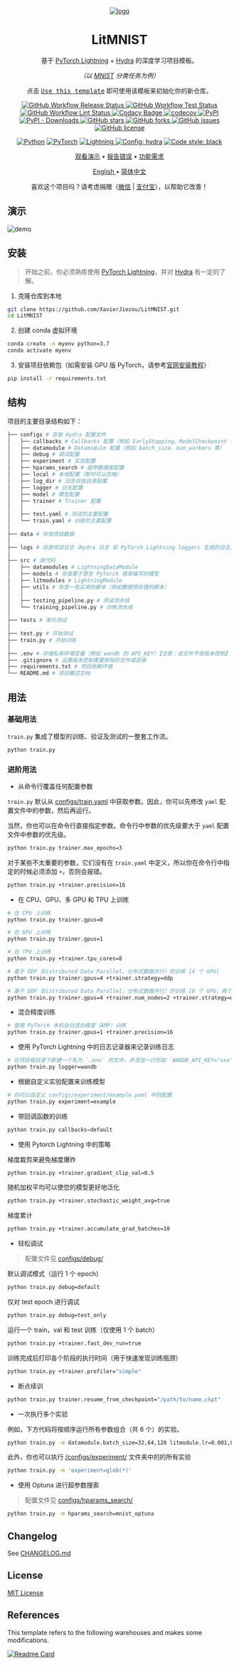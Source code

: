 <div align="center">

[![logo](https://raw.githubusercontent.com/XavierJiezou/LitMNIST/main/images/logo.png)](https://pixelied.com/editor/design/6282f5970515730397249959)

# LitMNIST

基于 [PyTorch Lightning](https://github.com/PyTorchLightning/pytorch-lightning) + [Hydra](https://github.com/facebookresearch/hydra) 的深度学习项目模板。

*（以 [MNIST](http://yann.lecun.com/exdb/mnist/) 分类任务为例）*

点击 [<kbd>Use this template</kbd>](https://github.com/XavierJiezou/LitMNIST/generate) 即可使用该模板来初始化你的新仓库。

<p>
    <a href="https://github.com/XavierJiezou/LitMNIST/actions?query=workflow:Release">
        <img src="https://github.com/XavierJiezou/LitMNIST/workflows/Release/badge.svg"
            alt="GitHub Workflow Release Status" />
    </a>
    <a href="https://github.com/XavierJiezou/LitMNIST/actions?query=workflow:Test">
        <img src="https://github.com/XavierJiezou/LitMNIST/workflows/Test/badge.svg"
            alt="GitHub Workflow Test Status" />
    </a>
    <a href="https://github.com/XavierJiezou/LitMNIST/actions?query=workflow:Lint">
        <img src="https://github.com/XavierJiezou/LitMNIST/workflows/Lint/badge.svg"
            alt="GitHub Workflow Lint Status" />
    </a>
    <!-- <a href='https://LitMNIST.readthedocs.io/en/latest/?badge=latest'>
        <img src='https://readthedocs.org/projects/LitMNIST/badge/?version=latest' alt='Documentation Status' />
    </a> -->
    <a
        href="https://www.codacy.com/gh/XavierJiezou/LitMNIST/dashboard?utm_source=github.com&amp;utm_medium=referral&amp;utm_content=XavierJiezou/LitMNIST&amp;utm_campaign=Badge_Grade">
        <img src="https://app.codacy.com/project/badge/Grade/c2f85c8d6b8a4892b40059703f087eab" alt="Codacy Badge">
    </a>
    <a href="https://codecov.io/gh/XavierJiezou/LitMNIST">
        <img src="https://codecov.io/gh/XavierJiezou/LitMNIST/branch/main/graph/badge.svg?token=QpCLcUGoYx"
            alt="codecov">
    </a>
    <a href="https://pypi.org/project/LitMNIST/">
        <img src="https://img.shields.io/pypi/v/LitMNIST" alt="PyPI">
    </a>
    <a href="https://pypistats.org/packages/LitMNIST">
        <img src="https://img.shields.io/pypi/dm/LitMNIST" alt="PyPI - Downloads">
    </a>
    <!-- <a href="https://pypi.org/project/LitMNIST/">
        <img src="https://img.shields.io/pypi/pyversions/LitMNIST" alt="PyPI - Python Version">
    </a> -->
    <a href="https://github.com/XavierJiezou/LitMNIST/stargazers">
        <img src="https://img.shields.io/github/stars/XavierJiezou/LitMNIST" alt="GitHub stars">
    </a>
    <a href="https://github.com/XavierJiezou/LitMNIST/network">
        <img src="https://img.shields.io/github/forks/XavierJiezou/LitMNIST" alt="GitHub forks">
    </a>
    <a href="https://github.com/XavierJiezou/LitMNIST/issues">
        <img src="https://img.shields.io/github/issues/XavierJiezou/LitMNIST" alt="GitHub issues">
    </a>
    <a href="https://github.com/XavierJiezou/LitMNIST/blob/main/LICENSE">
        <img src="https://img.shields.io/github/license/XavierJiezou/LitMNIST" alt="GitHub license">
    </a>
    <!-- <a href="https://github.com/psf/black">
        <img alt="Code style: black" src="https://img.shields.io/badge/code%20style-black-000000.svg" />
    </a> -->
</p>

<p>
    <!-- <a href="https://www.python.org/">
        <img src="http://ForTheBadge.com/images/badges/made-with-python.svg" alt="forthebadge made-with-python">
    </a>
    <a href="https://github.com/XavierJiezou">
        <img src="http://ForTheBadge.com/images/badges/built-with-love.svg" alt="ForTheBadge built-with-love">
    </a> -->
    <a href="https://www.python.org/">
        <img alt="Python" src="https://img.shields.io/badge/-Python 3.7+-blue?style=for-the-badge&logo=python&logoColor=white"></a>
    <a href="https://pytorch.org/get-started/locally/">
        <img alt="PyTorch" src="https://img.shields.io/badge/-PyTorch 1.8+-ee4c2c?style=for-the-badge&logo=pytorch&logoColor=white"></a>
    <a href="https://pytorchlightning.ai/">
        <img alt="Lightning" src="https://img.shields.io/badge/-Lightning 1.5+-792ee5?style=for-the-badge&logo=pytorchlightning&logoColor=white">
    </a>
    <a href="https://hydra.cc/">
        <img alt="Config: hydra" src="https://img.shields.io/badge/config-hydra 1.1-89b8cd?style=for-the-badge&labelColor=gray"></a>
    <a href="https://black.readthedocs.io/en/stable/">
        <img alt="Code style: black" src="https://img.shields.io/badge/code%20style-black-black.svg?style=for-the-badge&labelColor=gray">
    </a>
</p>

<p>
    <a href="#演示">观看演示</a>
    •
    <a href="https://github.com/XavierJiezou/LitMNIST/issues/new">报告错误</a>
    •
    <a href="https://github.com/XavierJiezou/LitMNIST/issues/new">功能需求</a>
</p>

<p>
    <a href="/docs/README.en.md">English </a>
    •
    <a href="/docs/README.cn.md">简体中文</a>
</p>

喜欢这个项目吗？请考虑捐赠（[微信](https://raw.githubusercontent.com/XavierJiezou/ys-dl/main/image/wechat.jpg) | [支付宝](https://raw.githubusercontent.com/XavierJiezou/ys-dl/main/image/alipay.jpg)），以帮助它改善！

</div>

## 演示

![demo](https://raw.githubusercontent.com/XavierJiezou/LitMNIST/main/images/demo.jpg)

## 安装

> 开始之前，你必须熟练使用 [PyTorch Lightning](https://www.pytorchlightning.ai/)，并对 [Hydra](https://hydra.cc/) 有一定的了解。

1. 克隆仓库到本地

```bash
git clone https://github.com/XavierJiezou/LitMNIST.git
cd LitMNIST
```

2. 创建 conda 虚拟环境

```bash
conda create -n myenv python=3.7
conda activate myenv
```

3. 安装项目依赖包（如需安装 GPU 版 PyTorch，请参考[官网安装教程](https://pytorch.org/get-started/)）

```bash
pip install -r requirements.txt
```

## 结构

项目的主要目录结构如下：

```bash
├── configs # 存放 Hydra 配置文件
│   ├── callbacks # Callbacks 配置（例如 EarlyStopping、ModelCheckpoint 等）
│   ├── datamodule # Datamodule 配置（例如 batch_size、num_workers 等）
│   ├── debug # 调试配置
│   ├── experiment # 实验配置
│   ├── hparams_search # 超参数搜索配置
│   ├── local # 本地配置（暂时可以忽略）
│   ├── log_dir # 日志存放目录配置
│   ├── logger # 日志配置
│   ├── model # 模型配置
│   ├── trainer # Trainer 配置
│   │
│   ├── test.yaml # 测试的主要配置
│   └── train.yaml # 训练的主要配置
│
├── data # 存放项目数据
│
├── logs # 存放项目日志（Hydra 日志 和 PyTorch Lightning loggers 生成的日志）
│
├── src # 源代码
│   ├── datamodules # LightningDataModule
│   ├── models # 存放基于原生 PyTorch 框架编写的模型
│   ├── litmodules # LightningModule
│   ├── utils # 存放一些实用的脚本（例如数据预处理的脚本）
│   │
│   ├── testing_pipeline.py # 测试流水线
│   └── training_pipeline.py # 训练流水线
│
├── tests # 单元测试
│
├── test.py # 开始测试
├── train.py # 开始训练
│
├── .env # 存储私有环境变量（例如 wandb 的 API_KEY）【注意：该文件不受版本控制】
├── .gitignore # 设置版本控制需要排除的文件或目录
├── requirements.txt # 项目依赖环境
└── README.md # 项目概述文档
```

## 用法

### 基础用法

`train.py` 集成了模型的训练、验证及测试的一整套工作流。

```bash
python train.py
```

### 进阶用法

- 从命令行覆盖任何配置参数

`train.py` 默认从 [configs/train.yaml](configs/train.yaml) 中获取参数。因此，你可以先修改 `yaml` 配置文件中的参数，然后再运行。

当然，你也可以在命令行直接指定参数。命令行中参数的优先级要大于 `yaml` 配置文件中参数的优先级。

```bash
python train.py trainer.max_epochs=3
```

对于某些不太重要的参数，它们没有在 `train.yaml` 中定义，所以你在命令行中指定的时候必须添加 `+`，否则会报错。

```bash
python train.py +trainer.precision=16
```

- 在 CPU、GPU、多 GPU 和 TPU 上训练

```bash
# 在 CPU 上训练
python train.py trainer.gpus=0

# 在 GPU 上训练
python train.py trainer.gpus=1

# 在 TPU 上训练
python train.py +trainer.tpu_cores=8

# 基于 DDP（Distributed Data Parallel，分布式数据并行）的训练 [4 个 GPU]
python train.py trainer.gpus=4 +trainer.strategy=ddp

# 基于 DDP（Distributed Data Parallel，分布式数据并行）的训练 [8 个 GPU，两个节点]
python train.py trainer.gpus=4 +trainer.num_nodes=2 +trainer.strategy=ddp
```

- 混合精度训练

```bash
# 使用 PyTorch 本机自动混合精度（AMP）训练
python train.py trainer.gpus=1 +trainer.precision=16
```

- 使用 PyTorch Lightning 中的日志记录器来记录训练日志

```bash
# 在项目根目录下新建一个名为 `.env` 的文件，并添加一行形如 `WANDB_API_KEY="xxx"` 的文本
python train.py logger=wandb
```

- 根据自定义实验配置来训练模型

```bash
# 你可以自定义 configs/experiment/example.yaml 中的配置
python train.py experiment=example
```

- 带回调函数的训练

```python
python train.py callbacks=default
```

- 使用  Pytorch Lightning 中的策略

梯度裁剪来避免梯度爆炸

```bash
python train.py +trainer.gradient_clip_val=0.5
```

随机加权平均可以使您的模型更好地泛化

```bash
python train.py +trainer.stochastic_weight_avg=true
```

梯度累计

```bash
python train.py +trainer.accumulate_grad_batches=10
```

- 轻松调试

> 配置文件见 [configs/debug/](/configs/debug/)

默认调试模式（运行 1 个 epoch）

```bash
python train.py debug=default
```

仅对 test epoch 进行调试

```bash
python train.py debug=test_only
```

运行一个 train，val 和 test 训练（仅使用 1 个 batch）

```bash
python train.py +trainer.fast_dev_run=true
```

训练完成后打印各个阶段的执行时间（用于快速发现训练瓶颈）

```bash
python train.py +trainer.profiler="simple"
```

- 断点续训

```bash
python train.py trainer.resume_from_checkpoint="/path/to/name.ckpt"
```

- 一次执行多个实验

例如，下方代码将按顺序运行所有参数组合（共 6 个）的实验。

```bash
python train.py -m datamodule.batch_size=32,64,128 litmodule.lr=0.001,0.0005
```

此外，你也可以执行 [/configs/experiment/](/configs/experiment/) 文件夹中的的所有实验

```bash
python train.py -m 'experiment=glob(*)'
```

- 使用 Optuna 进行超参数搜索

> 配置文件见 [configs/hparams_search/](/configs/hparams_search/)

```bash
python train.py -m hparams_search=mnist_optuna
```

## Changelog

See [CHANGELOG.md](/CHANGELOG.md)

## License

[MIT License](/License)

## References

This template refers to the following warehouses and makes some modifications.

[![Readme Card](https://github-readme-stats.vercel.app/api/pin/?username=ashleve&repo=lightning-hydra-template)](https://github.com/ashleve/lightning-hydra-template)
